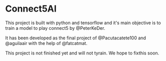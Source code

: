 # Connect5AI
This project is built with python and tensorflow and it's main objective is to train a model to play connect5 by @PeterKeDer.

It has been developed as the final project of @Pacutacatete100 and @aguilaair with the help of @fatcatmat.

This project is not finished yet and will not tyrain. We hope to fixthis soon.

